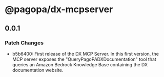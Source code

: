 # @pagopa/dx-mcpserver

## 0.0.1

### Patch Changes

- b5b6400: First release of the DX MCP Server. In this first version, the MCP server exposes the "QueryPagoPADXDocumentation" tool that queries an Amazon Bedrock Knowledge Base containing the DX documentation website.
